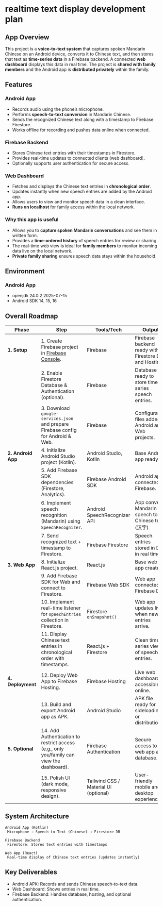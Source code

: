 # realtime text display development plan

## App Overview

This project is a **voice-to-text system** that captures spoken Mandarin Chinese on an Android device, converts it to Chinese text, and then stores that text as **time-series data** in a Firebase backend. A connected **web dashboard** displays this data in real time. The project is **shared with family members** and the Android app is **distributed privately** within the family.

## Features

### Android App

* Records audio using the phone’s microphone.
* Performs **speech-to-text conversion** in Mandarin Chinese.
* Sends the recognized Chinese text along with a timestamp to Firebase Firestore.
* Works offline for recording and pushes data online when connected.

### Firebase Backend

* Stores Chinese text entries with their timestamps in Firestore.
* Provides real-time updates to connected clients (web dashboard).
* Optionally supports user authentication for secure access.

### Web Dashboard

* Fetches and displays the Chinese text entries in **chronological order**.
* Updates instantly when new speech entries are added by the Android app.
* Allows users to view and monitor speech data in a clean interface.
* **Runs on localhost** for family access within the local network.

### Why this app is useful

* Allows you to **capture spoken Mandarin conversations** and see them in written form.
* Provides a **time-ordered history** of speech entries for review or sharing.
* The real-time web view is ideal for **family members** to monitor incoming data live on the local network.
* **Private family sharing** ensures speech data stays within the household.

## Environment 
### Android App
* openjdk 24.0.2 2025-07-15
* Android SDK 14, 15, 16

## Overall Roadmap

| **Phase**          | **Step**                                                                                  | **Tools/Tech**                        | **Output**                                             |
| ------------------ | ----------------------------------------------------------------------------------------- | ------------------------------------- | ------------------------------------------------------ |
| **1. Setup**       | 1. Create Firebase project in [Firebase Console](https://console.firebase.google.com).    | Firebase                              | Firebase backend ready with Firestore DB and Hosting.  |
|                    | 2. Enable Firestore Database & Authentication (optional).                                 | Firebase                              | Database ready to store time-series speech entries.    |
|                    | 3. Download `google-services.json` and prepare Firebase config for Android & Web.         | Firebase                              | Configuration files added to Android and Web projects. |
| **2. Android App** | 4. Initialize Android Studio project (Kotlin).                                            | Android Studio, Kotlin                | Base Android app ready.                                |
|                    | 5. Add Firebase SDK dependencies (Firestore, Analytics).                                  | Firebase Android SDK                  | Android app connected to Firebase.                     |
|                    | 6. Implement speech recognition (Mandarin) using `SpeechRecognizer`.                      | Android SpeechRecognizer API          | App converts Mandarin speech to Chinese text (汉字).     |
|                    | 7. Send recognized text + timestamp to Firestore.                                         | Firebase Firestore                    | Speech entries stored in DB in real time.              |
| **3. Web App**     | 8. Initialize React.js project.                                                           | React.js                              | Base web app created.                                  |
|                    | 9. Add Firebase SDK for Web and connect to Firestore.                                     | Firebase Web SDK                      | Web app connected to Firebase DB.                      |
|                    | 10. Implement real-time listener for `speechEntries` collection in Firestore.             | Firestore `onSnapshot()`              | Web app updates live when new entries arrive.          |
|                    | 11. Display Chinese text entries in chronological order with timestamps.                  | React.js + Firestore                  | Clean time-series view of speech entries.              |
| **4. Deployment**  | 12. Deploy Web App to Firebase Hosting.                                                   | Firebase Hosting                      | Live web dashboard accessible online.                  |
|                    | 13. Build and export Android app as APK.                                                  | Android Studio                        | APK file ready for sideloading or distribution.        |
| **5. Optional**    | 14. Add Authentication to restrict access (e.g., only you/family can view the dashboard). | Firebase Authentication               | Secure access to web app and database.                 |
|                    | 15. Polish UI (dark mode, responsive design).                                             | Tailwind CSS / Material UI (optional) | User-friendly mobile and desktop experience.           |


## System Architecture

```
Android App (Kotlin)
 Microphone → Speech-to-Text (Chinese) → Firestore DB

Firebase Backend
 Firestore: Stores text entries with timestamps

Web App (React)
 Real-time display of Chinese text entries (updates instantly)
```

## Key Deliverables

* Android APK: Records and sends Chinese speech-to-text data.
* Web Dashboard: Shows entries in real time.
* Firebase Backend: Handles database, hosting, and optional authentication.
